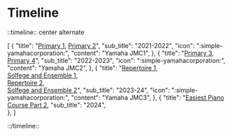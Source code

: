 # Timeline

::timeline:: center alternate

[
    {
        "title": "[Primary 1](./primary1.md), [Primary 2](./primary2.md)",
        "sub_title": "2021-2022",
        "icon": ":simple-yamahacorporation:",
        "content": "Yamaha JMC1",
    },
    {
        "title": "[Primary 3](./primary3.md), [Primary 4](./primary4.md)",
        "sub_title": "2022-2023",
        "icon": ":simple-yamahacorporation:",
        "content": "Yamaha JMC2",
    },
    {
        "title": "[Repertoire 1](./repertoire1.md),<br>[Solfege and Ensemble 1](./solfege-and-ensemble1.md),<br>[Repertoire 2](./repertoire2.md),<br>[Solfege and Ensemble 2](./solfege-and-ensemble2.md)",
        "sub_title": "2023-24",
        "icon": ":simple-yamahacorporation:",
        "content": "Yamaha JMC3",
    },
    {
        "title": "[Easiest Piano Course Part 2](./easiest-piano-course2.md),
        "sub_title": "2024",    
    },
]

::/timeline::
